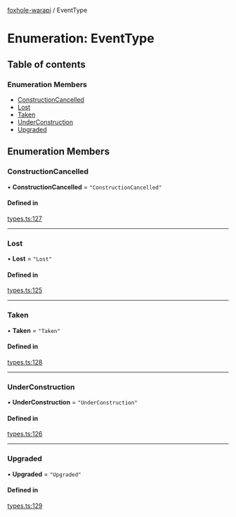 [foxhole-warapi](../README.md) / EventType

# Enumeration: EventType

## Table of contents

### Enumeration Members

- [ConstructionCancelled](EventType.md#constructioncancelled)
- [Lost](EventType.md#lost)
- [Taken](EventType.md#taken)
- [UnderConstruction](EventType.md#underconstruction)
- [Upgraded](EventType.md#upgraded)

## Enumeration Members

### ConstructionCancelled

• **ConstructionCancelled** = ``"ConstructionCancelled"``

#### Defined in

[types.ts:127](https://github.com/art0rz/foxhole-warapi/blob/58c923c/src/types.ts#L127)

___

### Lost

• **Lost** = ``"Lost"``

#### Defined in

[types.ts:125](https://github.com/art0rz/foxhole-warapi/blob/58c923c/src/types.ts#L125)

___

### Taken

• **Taken** = ``"Taken"``

#### Defined in

[types.ts:128](https://github.com/art0rz/foxhole-warapi/blob/58c923c/src/types.ts#L128)

___

### UnderConstruction

• **UnderConstruction** = ``"UnderConstruction"``

#### Defined in

[types.ts:126](https://github.com/art0rz/foxhole-warapi/blob/58c923c/src/types.ts#L126)

___

### Upgraded

• **Upgraded** = ``"Upgraded"``

#### Defined in

[types.ts:129](https://github.com/art0rz/foxhole-warapi/blob/58c923c/src/types.ts#L129)
